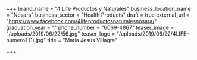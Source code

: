 +++
brand_name = "4 Life Productos y Naturales"
business_location_name = "Nosara"
business_sector = "Health Products"
draft = true
external_url = "https://www.facebook.com/4lifeproductosnaturalesnosara/"
graduation_year = ""
phone_number = "6069-4867"
teaser_image = "/uploads/2019/06/22/56.jpg"
teaser_logo = "/uploads/2019/06/22/4LIFE-numero1 (1).jpg"
title = "Maria Jesus Villagra"

+++
